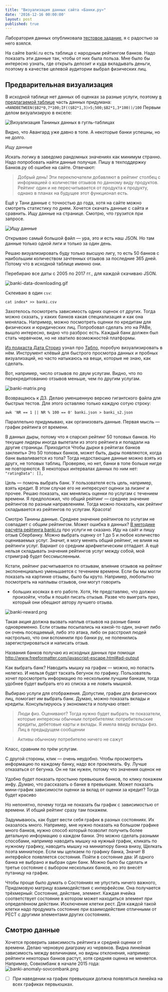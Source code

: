```yaml
---
title: "Визуализация данных сайта «Банки.ру»"
date: '2016-12-16 00:00:00'
layout: post
published: true
---
```

Лаборатория данных опубликовала [тестовое задание](http://datalaboratory.ru/events/designer-3/), я с радостью за него взялся.

<span style="letter-spacing: 0.01em;">На сайте banki.ru есть таблица с народным рейтингом банков. Надо показать эти данные так, чтобы от них была польза. Мне было бы интересно узнать, где открыть депозит и куда вкладывать деньги, поэтому в качестве целевой аудитории выбрал физических лиц.</span>

## Предварительная визуализация

В исходной таблице нет данных об оценках за разные услуги, поэтому [в предлагаемой таблице](https://docs.google.com/spreadsheets/d/1s6NB3kfwEJhiFY2ihUpFY4wc-19JUZiQX0M_O3e9oHE/edit) часть данных придумана: `=RANDBETWEEN($B2*0,7*100;IF(($B2*1,3)>5;500;$B2*1,3*100))/100` Первым делом визуализирую в екселе:

![Визуализация Таниных данных в гугль-таблицах](%7B%7Bsite.baseurl%7D%7D/media/tanka-data-plot-google-doc.png)

Видно, что Авангард уже давно в топе. А некоторые банки успешны, но не долго. 

<span style="color: rgb(40, 40, 40); letter-spacing: 0.01em;">Ищу данные</span>  

Искать логику в заведомо рандомных значениях как минимум странно. Надо попробовать найти данные получше. Пишу в техподдержку Банков.ру об ошибке на сайте. Отвечают:

> Добрый день! Эти переключатели добавляют в рейтинг столбец с информацией о количестве отзывов по данному виду продуктов. Рейтинг один и не пересчитывается от продукта к продукту, однако в планах на будущее этот функционал есть.

<span style="letter-spacing: 0.01em;">Ещё у Тани данные с точностью до года, хотя на сайте можно смотреть статистику по дням. Хочется скачать данные с сайта и сравнить. Ищу данные на странице. Смотрю, что грузится при запросе.</span>  

![Ищу данные](%7B%7Bsite.baseurl%7D%7D/media/finding-json.png)

Открываю самый большой файл — ура, это и есть наш JSON. Но там данные только одной лиги и только за один день.

Решаю визуализировать буду только высшую лигу, то есть 50 банков с наибольшим количеством зачтенных отзывов за последние 365 дней. Потому что в исходной таблице именно они.

<span style="letter-spacing: 0.01em;">Перебираю все даты с 2005 по 2017 гг., для каждой скачиваю JSON</span>.

![banki-data-downloading.gif](%7B%7Bsite.baseurl%7D%7D/media/banki-data-downloading.gif)

Склеиваю в один `csv`:

```
cat index* >> banki.csv 
```

<span style="letter-spacing: 0.01em;">Захотелось посмотреть зависимость одних оценок от других. Тогда можно сказать, у каких банков какая специализация и как она менялась. Например, можно посмотреть оценки по кредитам для физических и юридических лиц. Попробовал сделать это на РАВе, вышло интересно, видно что разброс есть. Каждый банк должен был стать червячком, но не хватило возможностей платформы.</span>

 <span style="letter-spacing: 0.01em;"></span> 

<span style="letter-spacing: 0.01em;">[Из подкаста Дата Сториз](datastori.es) узнал про [Табло](http://www.tableau.com/), поробую визуализировать в нём. Инструмент клёвый для быстрого просмотра данных и пробных визуализаций, но часто натыкаюсь на вещи, которые не знаю, как сделать.</span>

<span style="letter-spacing: 0.01em;">Вот, например, число отзывов по двум услугам. Видно, что по перекредитованию отзывов меньше, чем по другим услугам.</span>  

![banki-matrix.png](%7B%7Bsite.baseurl%7D%7D/media/banki-matrix.png)

Возвращаюсь к ДЗ. Делаю уменшенную версию гигантского файла для быстрых тестов. Для этого оставляю только каждую сотую строку:

```
awk 'NR == 1 || NR % 100 == 0' banki.json > banki_s2.json
```

Параллельно придумываю, как организовать данные. Первая мысль — график рейтинга от времени.

В данных дыры, потому что я спарсил рейтинг 50 топовых банков. Но текущие лидеры иногда вылетали из этого рейтинга и попадали на другие страницы. Приходится Чтобы дырки в рейтигах банков заклеить» Это 50 топовых банков, может быть, дыры появляются, когда банк вываливается из топа? Тогда недостающие данные можно взять из другх, не топовых таблиц. Проверяю, но нет, банки в топе больше нигде не повторяются. В некоторых интервалах данных по ним нет: `"ratingData": [],`

Цель — помочь выбрать банк. У пользователя есть цель, например, взять кредит. В этом случае его не интересуют оценки за лизинг и прочее. Решаю показать, как менялись оценки по услугам с течением времени. Я предположил, что общий рейтинг — среднее значение рейтингов по разным направлениям. Тогда можно показать, как рейтинг складывается из рейтингов по услугам. Красота!

Смотрю Танины данные. Среднее значение рейтингов по услугам не совпадает с общим рейтингом. Может ошибка в данных? [В методике расчёта рейтинга banki.ru](http://www.banki.ru/static/bundles/Ratings/BaseRating/nr_methodology.doc) про услуги не сказано. Иду на сайт и пишу отзыв Сбербанку. Можно выбрать оценку от 1 до 5 и любое количество оцениваемых услуг. Значит, я могу менять общий рейтинг, не влияя на рейтинги услуг. Вариант со средним арифметическим отпадает. А ещё нельзя складывать значения рейтингов услуг между собой, мой стримграф будет бессмысленным.

Кстати, рейтинг расчитывается по отзывам, влияние отзывов на рейтинг экспоненциально уменьшается с течением времени. Если бы мы могли показать на картинке отзывы, было бы круто. Например, любопытно посмотреть на наплывы отзывов, они могут говорить

*   больших косяках в его работе. Хотя, Не представляю, что должно произойти, чтобы я пошёл писать отызыв. Разве что выиграть приз, который они обещают автору лучшего отзыва.

![banki-reward.png](%7B%7Bsite.baseurl%7D%7D/media/banki-reward.png)

Такая акция должна вызвать наплыв отзывов на разные банки одновременно. Если отзывы посыпались на какой-то один, значит либо он очень посещаемый, либо это атака, либо он расстроил людей настролько, что они вспомнили про банки ру, не поленились зарегистрироваться и написать отзыв.

Названия банков получаю из исходных данных при помощи http://www.freeformatter.com/javascript-escape.html#ad-output

Как выбрать банк? Наводить мышку на график — можно, но попасть нелегко. И нельзя будет таскать бегунок по графику. Пользователь хочет просмотреть информацию по нескольким лучшим банкам, тогда удобнее будет выбрать его из списка а не ловить мышкой.

Выбираю услуги для отображения. Допустим, график для физических лиц, помогает им выбрать банк. Думаю, можно показать вклады и кредиты. Консультируюсь у экономиста и получаю ответ:

> Люди физ. Оценивают? Тогда нужно будет выбрать те показатели, которые интересны обычным потребителям: потребительские кредиты, дебетовые карты и вклады. Я имела ввиду вклады физ. Лиц в предыдущем сообщении

> Активы обычному потребителю ничего не сажут

Класс, сравним по трём услугам.

С другой стороны, клик — очень неудобно. Чтобы просмотреть информацию по каждому банку, надо все прокликать. Фу. Лучше отказаться от бегунка. Он не так нужен, потому что значения оценок не

Удобно будет показать простыню превьюшек банков, по клику покажем инфу. Думаю, что рассказать о банке в превьюшке. Может показать мини-график зависимости оценки за вклад от оценки за кредит? Тогда будет красиво

Но непонятно, почему тогда не показать бы график с зависимостью от времени. И общий рейтинг сразу там покажем.

Задумываюсь, как будет вести себя график в разных состояниях. Их оказалось много. Например, мне нужно показать на большом графике много банков, нужно способ который позволит получить более детальную информацию о каждом банки. Это можно сделать разными способами, например наводить мышку на нужный график, кликать по нужному графику, наводить мышку на миниатюру банка внизу, Щелкать поэта миниатюре. Если мы щелкаем по графику банка, Значит В интерфейсе появляется состояния. Пойти в состояние два: И одного банка не выбрано и выбран один банк. Можно было бы сделать и третье состояние с выбором нескольких банков, но это внесёт путаницу на график.

Чтобы проще было думать о Состояниях не упустить ничего важного, Придомовую матрицу взаимодействия с интерфейсом. Она получается трёхмерный: Состояние, действие, элемент. Каждая ячейка соответствует состояние в котором может находиться элемент при определённом действии. Исключение клетки рест. Для каждой такой клетки надо продумать состояние при взаимодействие отличными от РЕСТ с другими элементами других состояниях.

## Смотрю данные

Хочется проверить зависимость рейтинга и средней оценки от времени. Делаю черновую диаграму из червяков. Видна линейная зависимость между величинами, но видны отклонения, например: рейтинги некоторых банков растут, хотя средняя оценка не меняется. Например, Совкомбанк в начале 2015 года: ![banki-anomaly-sovcombank.png](%7B%7Bsite.baseurl%7D%7D/media/banki-anomaly-sovcombank.png)

*   [ ] При наведении на график превьюшки должна появляться линейка на всех графиках первьюшках.